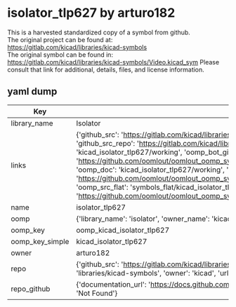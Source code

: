 # isolator_tlp627 by arturo182  
This is a harvested standardized copy of a symbol from github.  
The original project can be found at:  
https://gitlab.com/kicad/libraries/kicad-symbols  
The original symbol can be found in:
https://gitlab.com/kicad/libraries/kicad-symbols/Video.kicad_sym
Please consult that link for additional, details, files, and license information.  
## yaml dump  
| Key | Value |  
| --- | --- |  
| library_name | Isolator |  
| links | {'github_src': 'https://gitlab.com/kicad/libraries/kicad-symbols/Video.kicad_sym', 'github_src_repo': 'https://gitlab.com/kicad/libraries/kicad-symbols', 'oomp_bot': 'kicad_isolator_tlp627/working', 'oomp_bot_github': 'https://github.com/oomlout/oomlout_oomp_symbol_bot/tree/main/kicad_isolator_tlp627/working', 'oomp_doc': 'kicad_isolator_tlp627/working', 'oomp_doc_github': 'https://github.com/oomlout/oomlout_oomp_symbol_doc/tree/main/kicad_isolator_tlp627/working', 'oomp_src_flat': 'symbols_flat/kicad_isolator_tlp627/working', 'oomp_src_flat_github': 'https://github.com/oomlout/oomlout_oomp_symbol_src/tree/main/kicad_isolator_tlp627/working'} |  
| name | isolator_tlp627 |  
| oomp | {'library_name': 'isolator', 'owner_name': 'kicad', 'symbol_name': 'isolator_tlp627'} |  
| oomp_key | oomp_kicad_isolator_tlp627 |  
| oomp_key_simple | kicad_isolator_tlp627 |  
| owner | arturo182 |  
| repo | {'github_src': 'https://gitlab.com/kicad/libraries/kicad-symbols/Video.kicad_sym', 'name': 'libraries/kicad-symbols', 'owner': 'kicad', 'url': 'https://gitlab.com/kicad/libraries/kicad-symbols'} |  
| repo_github | {'documentation_url': 'https://docs.github.com/rest/repos/repos#get-a-repository', 'message': 'Not Found'} |  

